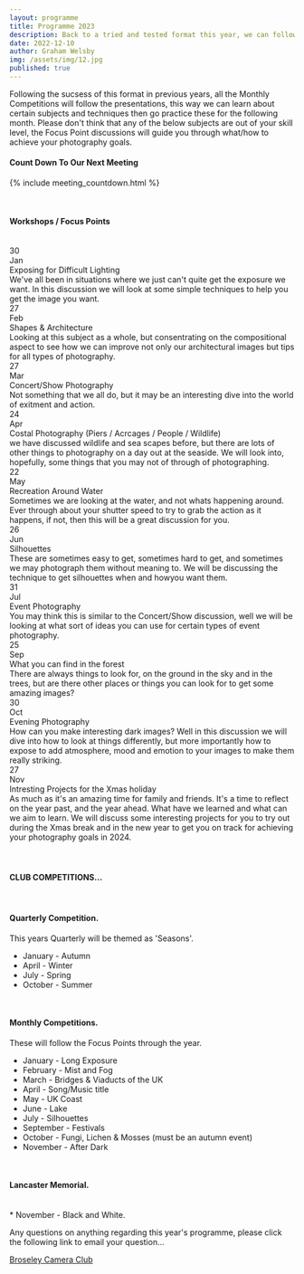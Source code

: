 ```yaml
---
layout: programme
title: Programme 2023
description: Back to a tried and tested format this year, we can following all presentations subjects with the following months competition. 
date: 2022-12-10
author: Graham Welsby
img: /assets/img/12.jpg
published: true
---
```


Following the sucsess of this format in previous years, all the Monthly Competitions will follow the presentations, this way we can learn about certain subjects and techniques then go practice these for the following month. Please don't think that any of the below subjects are out of your skill level, the Focus Point discussions will guide you through what/how to achieve your photography goals.


#### __Count Down To Our Next Meeting__


{% include meeting_countdown.html %}

 
<br>

#### __Workshops / Focus Points__

<br>

<div class="parent-prog">
	<div class="div1">
		<div class="prog-Date">30</div>
		<div class="prog-SubDate">Jan</div>
	</div>
	<div class="div2">
		<div class="prog-Title">Exposing for Difficult Lighting</div>
		<div class="prog-Description">We've all been in situations where we just can't quite get the exposure we want. In this discussion we will look at some simple techniques to help you get the image you want.</div>
	</div>
</div>



<div class="parent-prog">
	<div class="div1">
		<div class="prog-Date">27</div>
		<div class="prog-SubDate">Feb</div>
	</div>
	<div class="div2">
		<div class="prog-Title">Shapes & Architecture</div>
		<div class="prog-Description">Looking at this subject as a whole, but consentrating on the compositional aspect to see how we can improve not only our architectural images but tips for all types of photography.</div>
	</div>
</div>



<div class="parent-prog">
	<div class="div1">
		<div class="prog-Date">27</div>
		<div class="prog-SubDate">Mar</div>
	</div>
	<div class="div2">
		<div class="prog-Title">Concert/Show Photography</div>
		<div class="prog-Description">Not something that we all do, but it may be an interesting dive into the world of exitment and action.</div>
	</div>
</div>



<div class="parent-prog">
	<div class="div1">
		<div class="prog-Date">24</div>
		<div class="prog-SubDate">Apr</div>
	</div>
	<div class="div2">
		<div class="prog-Title">Costal Photography (Piers / Acrcages / People / Wildlife)</div>
		<div class="prog-Description">we have discussed wildlife and sea scapes before, but there are lots of other things to photography on a day out at the seaside. We will look into, hopefully, some things that you may not of through of photographing.</div>
	</div>
</div>



<div class="parent-prog">
	<div class="div1">
		<div class="prog-Date">22</div>
		<div class="prog-SubDate">May</div>
	</div>
	<div class="div2">
		<div class="prog-Title">Recreation Around Water</div>
		<div class="prog-Description">Sometimes we are looking at the water, and not whats happening around. Ever through about your shutter speed to try to grab the action as it happens, if not, then this will be a great discussion for you.</div>
	</div>
</div>



<div class="parent-prog">
	<div class="div1">
		<div class="prog-Date">26</div>
		<div class="prog-SubDate">Jun</div>
	</div>
	<div class="div2">
		<div class="prog-Title">Silhouettes</div>
		<div class="prog-Description">These are sometimes easy to get, sometimes hard to get, and sometimes we may photograph them without meaning to. We will be discussing the technique to get silhouettes when and howyou want them.</div>
	</div>
</div>


<div class="parent-prog">
	<div class="div1">
		<div class="prog-Date">31</div>
		<div class="prog-SubDate">Jul</div>
	</div>
	<div class="div2">
		<div class="prog-Title">Event Photography</div>
		<div class="prog-Description">You may think this is similar to the Concert/Show discussion, well we will be looking at what sort of ideas you can use for certain types of event photography.</div>
	</div>

</div>


<!-- <div class="parent-prog">
	<div class="div1">	
		
		<span class="newBadge">NEW</span>

		<div class="prog-Date">24</div>
		<div class="prog-SubDate">Aug</div>
	</div>
	<div class="div2">
		<div class="prog-Title">Software Demo</div>
		<div class="prog-Description">This is the first August Meeting and an amendment to the years programme, we will be discussing 'GIMP' as a software alternative to Photoshop.</div>
	</div>
</div> -->



<div class="parent-prog">
	<div class="div1">
		<div class="prog-Date">25</div>
		<div class="prog-SubDate">Sep</div>
	</div>
	<div class="div2">
		<div class="prog-Title">What you can find in the forest</div>
		<div class="prog-Description">There are always things to look for, on the ground in the sky and in the trees, but are there other places or things you can look for to get some amazing images?</div>
	</div>
</div>



<div class="parent-prog">
	<div class="div1">
		<div class="prog-Date">30</div>
		<div class="prog-SubDate">Oct</div>
	</div>
	<div class="div2">
		<div class="prog-Title">Evening Photography</div>
		<div class="prog-Description">How can you make interesting dark images? Well in this discussion we will dive into how to look at things differently, but more importantly how to expose to add atmosphere, mood and emotion to your images to make them really striking.</div>
	</div>
</div>



<div class="parent-prog">
	<div class="div1">
		<div class="prog-Date">27</div>
		<div class="prog-SubDate">Nov</div>
	</div>
	<div class="div2">
		<div class="prog-Title">Intresting Projects for the Xmas holiday</div>
		<div class="prog-Description">As much as it's an amazing time for family and friends. It's a time to reflect on the year past, and the year ahead. What have we learned and what can we aim to learn. We will discuss some interesting projects for you to try out during the Xmas break and in the new year to get you on track for achieving your photography goals in 2024.</div>
	</div>
</div>

<br>
<br>

#### CLUB COMPETITIONS...

<br>

#### Quarterly Competition.

<p class="prog-SubDesc">This years Quarterly will be themed as 'Seasons'.</p> 
<!-- <p class="prog-SubDesc">(Crop to be no larger than A4)</p> -->

* January - Autumn
* April - Winter
* July - Spring
* October - Summer

<br>

#### Monthly Competitions.
<p class="prog-SubDesc">These will follow the Focus Points through the year.</p>

* January - Long Exposure
* February - Mist and Fog
* March - Bridges & Viaducts of the UK
* April - Song/Music title
* May - UK Coast
* June - Lake
* July - Silhouettes
* September - Festivals
* October - Fungi, Lichen & Mosses (must be an autumn event)
* November - After Dark

<br>

#### Lancaster Memorial.
<br>
* November - Black and White.


<br>

Any questions on anything regarding this year's programme, please click the following link to email your question...

<a href="mailto:BroseleyPhotography@gmail.com">Broseley Camera Club</a>


